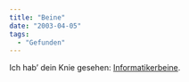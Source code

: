 ```yaml
---
title: "Beine"
date: "2003-04-05"
tags:
  - "Gefunden"
---
```


Ich hab’ dein Knie gesehen: [Informatikerbeine](http://infol.antville.org/stories/340521/ "Krank? Ich will dass jetzt Montag ist: DANKE!").
